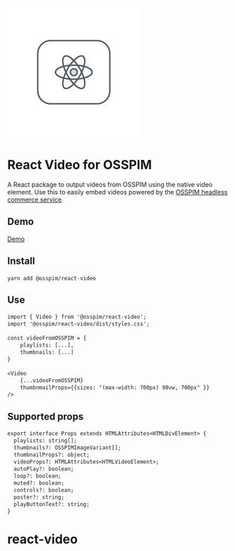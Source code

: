 ![alt text](https://raw.githubusercontent.com/ossgroupp/react-image/HEAD/media/logo.png 'An illustration of an atom')

# React Video for OSSPIM

A React package to output videos from OSSPIM using the native video element. Use this to easily embed videos powered by the [OSSPIM headless commerce service](https://ossgroup.com/).

## Demo

[Demo](https://react-video.milliseconds.io/)

## Install

```
yarn add @osspim/react-video
```

## Use

```
import { Video } from '@osspim/react-video';
import '@osspim/react-video/dist/styles.css';

const videoFromOSSPIM = {
    playlists: [...],
    thumbnails: [...]
}

<Video
    {...videoFromOSSPIM}
    thumbnmailProps={{sizes: "(max-width: 700px) 90vw, 700px" }}
/>
```

## Supported props

```
export interface Props extends HTMLAttributes<HTMLDivElement> {
  playlists: string[];
  thumbnails?: OSSPIMImageVariant[];
  thumbnailProps?: object;
  videoProps?: HTMLAttributes<HTMLVideoElement>;
  autoPlay?: boolean;
  loop?: boolean;
  muted?: boolean;
  controls?: boolean;
  poster?: string;
  playButtonText?: string;
}
```
# react-video
